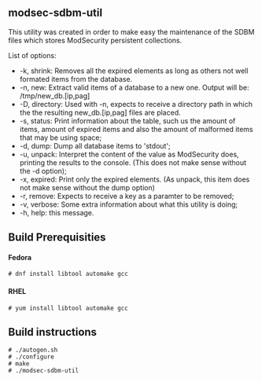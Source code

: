 ## modsec-sdbm-util
This utility was created in order to make easy the maintenance of the SDBM files
which stores ModSecurity persistent collections.

List of options:


   * -k, shrink: Removes all the expired elements as long as others not well
      formated items from the database.
   * -n, new: Extract valid items of a database to a new one. Output will be:
      /tmp/new_db.[ip,pag]
   * -D, directory: Used with -n, expects to receive a directory path in which the
      the resulting new_db.[ip,pag] files are placed.
   * -s, status: Print information about the table, such us the amount of items,
      amount of expired items and also the amount of malformed items that
      may be using space;
   * -d, dump: Dump all database items to 'stdout';
   * -u, unpack: Interpret the content of the value as ModSecurity does, printing
      the results to the console. (This does not make sense without the
      -d option);
   * -x, expired: Print only the expired elements. (As unpack, this item does not
      make sense without the dump option)
   * -r, remove: Expects to receive a key as a paramter to be removed;
   * -v, verbose: Some extra information about what this utility is doing;
   * -h, help: this message.

## Build Prerequisities

#### Fedora
````
# dnf install libtool automake gcc
````

#### RHEL
````
# yum install libtool automake gcc
````

## Build instructions
````
# ./autogen.sh
# ./configure
# make
# ./modsec-sdbm-util
````
